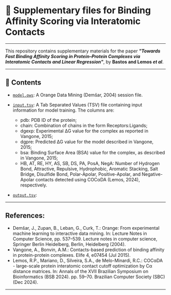# 🧾 Supplementary files for Binding Affinity Scoring via Interatomic Contacts
---

This repository contains supplementary materials for the paper  **_"Towards Fast Binding Affinity Scoring in Protein–Protein Complexes via Interatomic Contacts and Linear Regression"_**, by **Bastos and Lemos *et al***.

---

## 📁 Contents

- [`model.ows`](model.ows): A Orange Data Mining (Demšar, 2004) session file.
- [`input.tsv`](input.tsv): A Tab Separated Values (TSV) file containing input information for model training. The columns are:
  - pdb: PDB ID of the protein;
  - chain: Combination of chains in the form Receptors:Ligands;
  - dgexp: Experimental ΔG value for the complex as reported in Vangone, 2015;
  - dgpre: Predicted ΔG value for the model described in Vangone, 2015;
  - bsa: Binding Surface Area (BSA) value for the complex, as described in Vangone, 2015;
  - HB, AT, RE, HY, AS, SB, DS, PA, PosA, NegA: Number of Hydrogen Bond, Attractive, Repulsive, Hydrophobic, Aromatic Stacking, Salt Bridge, Disulfide Bond, Polar-Apolar, Positive-Apolar, and Negative-Apolar contacts detected using COCαDA (Lemos, 2024), respectively.

- [`output.tsv`](output.tsv): 

  
---

## References:

- Demšar, J., Zupan, B., Leban, G., Curk, T.: Orange: From experimental machine learning to interactive data mining. In: Lecture Notes in Computer Science, pp. 537–539. Lecture notes in computer science, Springer Berlin Heidelberg, Berlin, Heidelberg (2004).
- Vangone, A., Bonvin, A.M.: Contacts-based prediction of binding affinity in protein-protein complexes. Elife 4, e07454 (Jul 2015).
- Lemos, R.P., Mariano, D., Silveira, S.A., de Melo-Minardi, R.C.: COCαDA - large-scale protein interatomic contact cutoff optimization by Cα distance matrices. In: Annals of the XVII Brazilian Symposium on Bioinformatics (BSB 2024). pp. 59–70. Brazilian Computer Society (SBC) (Dec 2024).

---